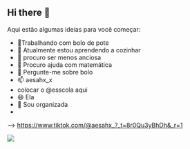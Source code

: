 ## Hi there 👋
Aqui estão algumas ideias para você começar:

-  🍰Trabalhando com bolo de pote
- 🌱 Atualmente estou aprendendo a cozinhar
- 👯 procuro ser menos anciosa
- 🤔 Procuro ajuda com matemática
- 💬 Pergunte-me sobre bolo
- 📫 aesahx_x
- colocar o @esscola aqui
- 😄 Ela 
- 🎀 Sou organizada
- 
--> https://www.tiktok.com/@aesahx_?_t=8r0Qu3yBhDh&_r=1

![](https://media.tenor.com/w0mONcLVXiMAAAAi/flamengo-cora%C3%A7%C3%A3o.gif)

  
